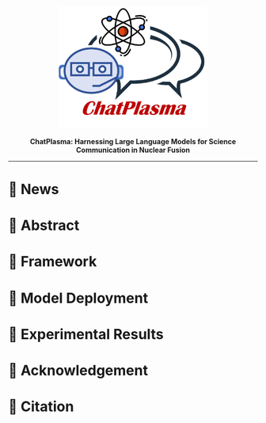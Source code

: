 <div align="center">

<img src="https://github.com/Event-AHU/ChatPlasma/blob/main/NFlogo.jpg" width="300">

**ChatPlasma: Harnessing Large Language Models for Science Communication in Nuclear Fusion** 

------

</div>



# :dart: News 



# :dart: Abstract 



# :dart: Framework 



# :dart: Model Deployment 



# :dart: Experimental Results 



# :dart: Acknowledgement 



# :dart: Citation 




